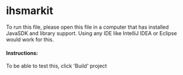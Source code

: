 # ihsmarkit

To run this file, please open this file in a computer that has installed JavaSDK and library support. Using any IDE like IntelliJ IDEA or Eclipse would work for this. 

#### Instructions: 

To be able to test this, click 'Build' project 
